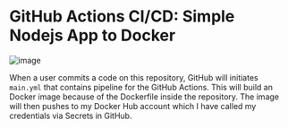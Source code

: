 # GitHub Actions CI/CD: Simple Nodejs App to Docker

![image](https://github.com/didin012/GitHub-Actions-CI-CD-Simple-Nodejsapp-to-Docker/assets/104528282/30851b99-710a-46a9-bc80-221e87d95ff8)

When a user commits a code on this repository, GitHub will initiates ```main.yml``` that contains pipeline for the GitHub Actions. This will build an Docker image because of the Dockerfile inside the repository. The image will then pushes to my Docker Hub account which I have called my credentials via Secrets in GitHub.
